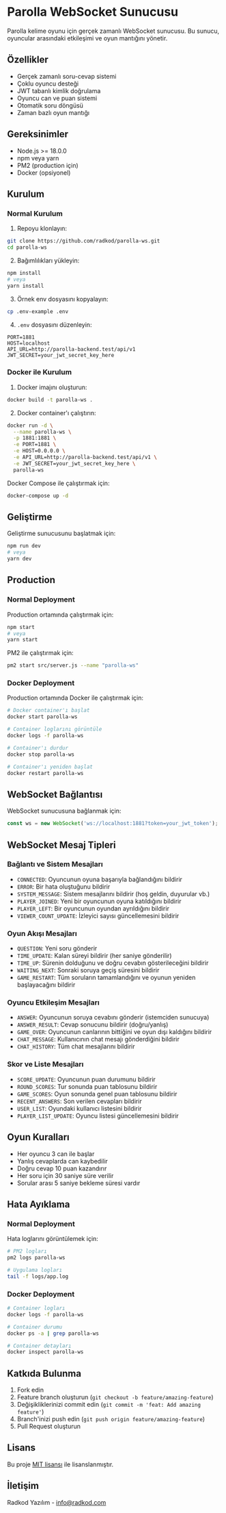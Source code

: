 # Parolla WebSocket Sunucusu

Parolla kelime oyunu için gerçek zamanlı WebSocket sunucusu. Bu sunucu, oyuncular arasındaki etkileşimi ve oyun mantığını yönetir.

## Özellikler

- Gerçek zamanlı soru-cevap sistemi
- Çoklu oyuncu desteği
- JWT tabanlı kimlik doğrulama
- Oyuncu can ve puan sistemi
- Otomatik soru döngüsü
- Zaman bazlı oyun mantığı

## Gereksinimler

- Node.js >= 18.0.0
- npm veya yarn
- PM2 (production için)
- Docker (opsiyonel)

## Kurulum

### Normal Kurulum

1. Repoyu klonlayın:
```bash
git clone https://github.com/radkod/parolla-ws.git
cd parolla-ws
```

2. Bağımlılıkları yükleyin:
```bash
npm install
# veya
yarn install
```

3. Örnek env dosyasını kopyalayın:
```bash
cp .env-example .env
```

4. `.env` dosyasını düzenleyin:
```env
PORT=1881
HOST=localhost
API_URL=http://parolla-backend.test/api/v1
JWT_SECRET=your_jwt_secret_key_here
```

### Docker ile Kurulum

1. Docker imajını oluşturun:
```bash
docker build -t parolla-ws .
```

2. Docker container'ı çalıştırın:
```bash
docker run -d \
  --name parolla-ws \
  -p 1881:1881 \
  -e PORT=1881 \
  -e HOST=0.0.0.0 \
  -e API_URL=http://parolla-backend.test/api/v1 \
  -e JWT_SECRET=your_jwt_secret_key_here \
  parolla-ws
```

Docker Compose ile çalıştırmak için:
```bash
docker-compose up -d
```

## Geliştirme

Geliştirme sunucusunu başlatmak için:

```bash
npm run dev
# veya
yarn dev
```

## Production

### Normal Deployment

Production ortamında çalıştırmak için:

```bash
npm start
# veya
yarn start
```

PM2 ile çalıştırmak için:

```bash
pm2 start src/server.js --name "parolla-ws"
```

### Docker Deployment

Production ortamında Docker ile çalıştırmak için:

```bash
# Docker container'ı başlat
docker start parolla-ws

# Container loglarını görüntüle
docker logs -f parolla-ws

# Container'ı durdur
docker stop parolla-ws

# Container'ı yeniden başlat
docker restart parolla-ws
```

## WebSocket Bağlantısı

WebSocket sunucusuna bağlanmak için:

```javascript
const ws = new WebSocket('ws://localhost:1881?token=your_jwt_token');
```

## WebSocket Mesaj Tipleri

### Bağlantı ve Sistem Mesajları

- `CONNECTED`: Oyuncunun oyuna başarıyla bağlandığını bildirir
- `ERROR`: Bir hata oluştuğunu bildirir
- `SYSTEM_MESSAGE`: Sistem mesajlarını bildirir (hoş geldin, duyurular vb.)
- `PLAYER_JOINED`: Yeni bir oyuncunun oyuna katıldığını bildirir
- `PLAYER_LEFT`: Bir oyuncunun oyundan ayrıldığını bildirir
- `VIEWER_COUNT_UPDATE`: İzleyici sayısı güncellemesini bildirir

### Oyun Akışı Mesajları

- `QUESTION`: Yeni soru gönderir
- `TIME_UPDATE`: Kalan süreyi bildirir (her saniye gönderilir)
- `TIME_UP`: Sürenin dolduğunu ve doğru cevabın gösterileceğini bildirir
- `WAITING_NEXT`: Sonraki soruya geçiş süresini bildirir
- `GAME_RESTART`: Tüm soruların tamamlandığını ve oyunun yeniden başlayacağını bildirir

### Oyuncu Etkileşim Mesajları

- `ANSWER`: Oyuncunun soruya cevabını gönderir (istemciden sunucuya)
- `ANSWER_RESULT`: Cevap sonucunu bildirir (doğru/yanlış)
- `GAME_OVER`: Oyuncunun canlarının bittiğini ve oyun dışı kaldığını bildirir
- `CHAT_MESSAGE`: Kullanıcının chat mesajı gönderdiğini bildirir
- `CHAT_HISTORY`: Tüm chat mesajlarını bildirir

### Skor ve Liste Mesajları

- `SCORE_UPDATE`: Oyuncunun puan durumunu bildirir
- `ROUND_SCORES`: Tur sonunda puan tablosunu bildirir
- `GAME_SCORES`: Oyun sonunda genel puan tablosunu bildirir
- `RECENT_ANSWERS`: Son verilen cevapları bildirir
- `USER_LIST`: Oyundaki kullanıcı listesini bildirir
- `PLAYER_LIST_UPDATE`: Oyuncu listesi güncellemesini bildirir

## Oyun Kuralları

- Her oyuncu 3 can ile başlar
- Yanlış cevaplarda can kaybedilir
- Doğru cevap 10 puan kazandırır
- Her soru için 30 saniye süre verilir
- Sorular arası 5 saniye bekleme süresi vardır

## Hata Ayıklama

### Normal Deployment

Hata loglarını görüntülemek için:

```bash
# PM2 logları
pm2 logs parolla-ws

# Uygulama logları
tail -f logs/app.log
```

### Docker Deployment

```bash
# Container logları
docker logs -f parolla-ws

# Container durumu
docker ps -a | grep parolla-ws

# Container detayları
docker inspect parolla-ws
```

## Katkıda Bulunma

1. Fork edin
2. Feature branch oluşturun (`git checkout -b feature/amazing-feature`)
3. Değişikliklerinizi commit edin (`git commit -m 'feat: Add amazing feature'`)
4. Branch'inizi push edin (`git push origin feature/amazing-feature`)
5. Pull Request oluşturun

## Lisans

Bu proje [MIT lisansı](LICENSE) ile lisanslanmıştır.

## İletişim

Radkod Yazılım - info@radkod.com 